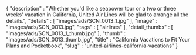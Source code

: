 {
  "description" : "Whether you'd like a seapower tour or a two or three weeks' vacation in California, United Air Lines will be glad to arrange all the details.",
  "details" : [
                 "images/ads/SCN_0013_1.jpg"
               ],
  "image" : "images/ads/SCN_0013.jpg",
  "tags" : [
              "airlines"
            ],
  "detail_thumbs" : [
                       "images/ads/SCN_0013_1_thumb.jpg"
                     ],
  "thumb" : "images/ads/SCN_0013_thumb.jpg",
  "title" : "California Vacations to Fit Your Plans and Pocketbook",
  "slug" : "united-airlines-california-vacations"
}
